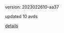 version: 2023022610-aa37

updated 10 avds

[details](https://github.com/0x74f917491bfa7ebfa379/ali_avd_db/blob/master/change_log/2023/02/26/10/aa37.txt)